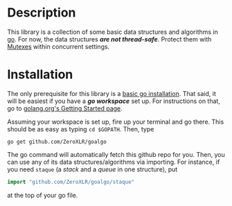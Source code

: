 # Description

This library is a collection of some basic data structures and algorithms in [go](https://golang.org/). For now, the data structures _**are not thread-safe**_. Protect them with [Mutexes](https://golang.org/pkg/sync/#Mutex) within concurrent settings.

# Installation

The only prerequisite for this library is a [basic go installation](https://golang.org/dl/). That said, it will be easiest if you have a _**go workspace**_ set up. For instructions on that, go to [golang.org's Getting Started page](https://golang.org/doc/install).

Assuming your workspace is set up, fire up your terminal and go there. This should be as easy as typing `cd $GOPATH`. Then, type
```
go get github.com/ZeroXLR/goalgo
```
The go command will automatically fetch this github repo for you. Then, you can use any of its data structures/algorithms via importing. For instance, if you need `staque` (a _stack_ and a _queue_ in one structure), put
```go
import "github.com/ZeroXLR/goalgo/staque"
```
at the top of your go file.
